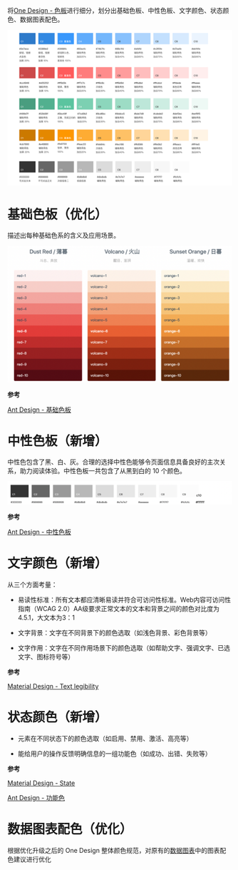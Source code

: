 将[One Design - 色板](http://one-design.baidu-int.com/design/basic/color)进行细分，划分出基础色板、中性色板、文字颜色、状态颜色、数据图表配色。

![One Design色板](../images/foundation/color/color01.png)

# 基础色板（优化）

描述出每种基础色系的含义及应用场景。

![基础色板](../images/foundation/color/color02.png)

**参考**

[Ant Design - 基础色板](https://ant.design/docs/spec/colors-cn#%E5%9F%BA%E7%A1%80%E8%89%B2%E6%9D%BF)

# 中性色板（新增）

中性色包含了黑、白、灰。合理的选择中性色能够令页面信息具备良好的主次关系，助力阅读体验。中性色板一共包含了从黑到白的 10 个颜色。

![中性色板](../images/foundation/color/color03.png)

**参考**

[Ant Design - 中性色板](https://ant.design/docs/spec/colors-cn#%E4%B8%AD%E6%80%A7%E8%89%B2%E6%9D%BF)

# 文字颜色（新增）

从三个方面考量：

- 易读性标准：所有文本都应清晰易读并符合可访问性标准。Web内容可访问性指南（WCAG 2.0）AA级要求正常文本的文本和背景之间的颜色对比度为4.5.1，大文本为3：1

- 文字背景：文字在不同背景下的颜色选取（如浅色背景、彩色背景等）

- 文字作用：文字在不同作用场景下的颜色选取（如帮助文字、强调文字、已选文字、图标符号等）

**参考**

[Material Design - Text legibility](https://material.io/design/color/text-legibility.html)

# 状态颜色（新增）

- 元素在不同状态下的颜色选取（如启用、禁用、激活、高亮等）

- 能给用户的操作反馈明确信息的一组功能色（如成功、出错、失败等）

**参考**

[Material Design - State](https://material.io/design/color/color-usage.html#state)

[Ant Design - 功能色](https://ant.design/docs/spec/colors-cn#%E5%8A%9F%E8%83%BD%E8%89%B2)

# 数据图表配色（优化）

根据优化升级之后的 One Design 整体颜色规范，对原有的[数据图表](http://one-design.baidu-int.com/design/complex/charts)中的图表配色建议进行优化